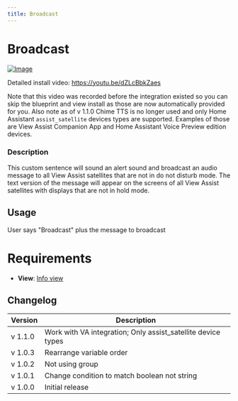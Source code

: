 ```yaml
---
title: Broadcast
---
```


# Broadcast

[![Image](https://img.youtube.com/vi/dZLcBbkZaes/mqdefault.jpg)](https://www.youtube.com/watch?v=dZLcBbkZaes)

Detailed install video: https://youtu.be/dZLcBbkZaes

Note that this video was recorded before the integration existed so you can skip the blueprint and view install as those are now automatically provided for you.  Also note as of v 1.1.0 Chime TTS is no longer used and only Home Assistant `assist_satellite` devices types are supported.  Examples of those are View Assist Companion App and Home Assistant Voice Preview edition devices.

### Description

This custom sentence will sound an alert sound and broadcast an audio message to all View Assist satellites that are not in do not disturb mode. The text version of the message will appear on the screens of all View Assist satellites with displays that are not in hold mode.

## Usage

User says "Broadcast" plus the message to broadcast

# Requirements

- **View**: [Info view](../views/info)


## Changelog

| Version | Description                                                  |
| ------- | ------------------------------------------------------------ |
| v 1.1.0 | Work with VA integration; Only assist_satellite device types |
| v 1.0.3 | Rearrange variable order                                     |
| v 1.0.2 | Not using group                                              |
| v 1.0.1 | Change condition to match boolean not string                 |
| v 1.0.0 | Initial release                                              |
